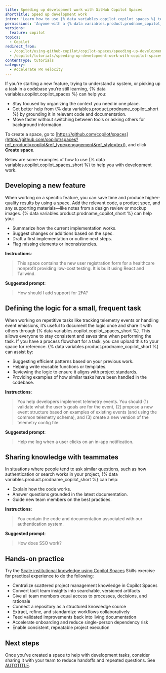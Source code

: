```yaml
---
title: Speeding up development work with GitHub Copilot Spaces
shortTitle: Speed up development work
intro: 'Learn how to use {% data variables.copilot.copilot_spaces %} to help you with development work.'
permissions: 'Anyone with a {% data variables.product.prodname_copilot_short %} license can use {% data variables.copilot.copilot_spaces_short %}.'
versions:
  feature: copilot
topics:
  - Copilot
redirect_from:
  - /copilot/using-github-copilot/copilot-spaces/speeding-up-development-work-with-copilot-spaces
  - /copilot/tutorials/speeding-up-development-work-with-copilot-spaces
contentType: tutorials
category:
  - Accelerate PR velocity
---
```


If you're starting a new feature, trying to understand a system, or picking up a task in a codebase you’re still learning, {% data variables.copilot.copilot_spaces %} can help you:

* Stay focused by organizing the context you need in one place.
* Get better help from {% data variables.product.prodname_copilot_short %} by grounding it in relevant code and documentation.
* Move faster without switching between tools or asking others for background information.

To create a space, go to [https://github.com/copilot/spaces](https://github.com/copilot/spaces?ref_product=copilot&ref_type=engagement&ref_style=text), and click **Create space**.

Below are some examples of how to use {% data variables.copilot.copilot_spaces_short %} to help you with development work.

## Developing a new feature

When working on a specific feature, you can save time and produce higher-quality results by using a space. Add the relevant code, a product spec, and any supporting materials—like notes from a design review or mockup images. {% data variables.product.prodname_copilot_short %} can help you:

* Summarize how the current implementation works.
* Suggest changes or additions based on the spec.
* Draft a first implementation or outline next steps.
* Flag missing elements or inconsistencies.

**Instructions**:
> This space contains the new user registration form for a healthcare nonprofit providing low-cost testing. It is built using React and Tailwind.

**Suggested prompt**:
> How should I add support for 2FA?

## Defining the logic for a small, frequent task

When working on repetitive tasks like tracking telemetry events or handling event emissions, it’s useful to document the logic once and share it with others through {% data variables.copilot.copilot_spaces_short %}. This allows everyone to stay consistent and saves time when performing the task. If you have a process flowchart for a task, you can upload this to your space for reference. {% data variables.product.prodname_copilot_short %} can assist by:

* Suggesting efficient patterns based on your previous work.
* Helping write reusable functions or templates.
* Reviewing the logic to ensure it aligns with project standards.
* Providing examples of how similar tasks have been handled in the codebase.

**Instructions**:
> You help developers implement telemetry events. You should (1) validate what the user's goals are for the event, (2) propose a new event structure based on examples of existing events (and using the common telemetry schema), and (3) create a new version of the telemetry config file.

**Suggested prompt**:
> Help me log when a user clicks on an in-app notification.

## Sharing knowledge with teammates

In situations where people tend to ask similar questions, such as how authentication or search works in your project, {% data variables.product.prodname_copilot_short %} can help:

* Explain how the code works.
* Answer questions grounded in the latest documentation.
* Guide new team members on the best practices.

**Instructions**:
> You contain the code and documentation associated with our authentication system.

**Suggested prompt**:
> How does SSO work?

## Hands-on practice

Try the [Scale institutional knowledge using Copilot Spaces](https://github.com/skills/scale-institutional-knowledge-using-copilot-spaces) Skills exercise for practical experience to do the following:
* Centralize scattered project management knowledge in Copilot Spaces
* Convert tacit team insights into searchable, versioned artifacts
* Give all team members equal access to processes, decisions, and rationale
* Connect a repository as a structured knowledge source
* Extract, refine, and standardize workflows collaboratively
* Feed validated improvements back into living documentation
* Accelerate onboarding and reduce single-person dependency risk
* Enable consistent, repeatable project execution

## Next steps

Once you’ve created a space to help with development tasks, consider sharing it with your team to reduce handoffs and repeated questions. See [AUTOTITLE](/copilot/using-github-copilot/copilot-spaces/collaborating-with-your-team-using-copilot-spaces).

